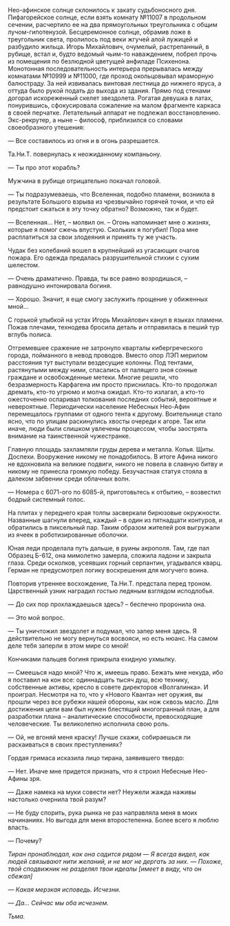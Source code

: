Нео-афинское солнце склонилось к закату судьбоносного дня. Пифагорейское солнце, если взять комнату №11007 в продольном сечении, расчертило ее на два прямоугольных треугольника с общим лучом-гипотенузой. Бесцеремонное солнце, обрамив ложе в треугольник света, пролилось под веки жгучей алой лужицей и разбудило жильца. Игорь Михайлович, очумелый, растрепанный, в рубище, встал и, будто ведомый чьим-то наваждением, побрел прочь из помещения по безлюдной цветущей анфиладе Психенона. Монотонная последовательность интерьера прерывалась между комнатами №10999 и №11000, где проход окольцовывал мраморную балюстраду. За ней извивалась винтовая лестница до нижнего яруса, а оттуда было рукой подать до выхода из здания. Прямо под стенами догорал искореженный скелет звездолета. Рогатая девушка в латах, понурившись, сфокусировала сожаление на малом фрагменте каркаса в своей перчатке. Летательный аппарат не подлежал восстановлению. Экс-рекрутер, а ныне – философ, приблизился со словами своеобразного утешения:

— Все составилось из огня и в огонь разрешается.

Та.Ни.Т. повернулась к неожиданному компаньону.

— Ты про этот корабль?

Мужчина в рубище отрицательно покачал головой.

— Ты подразумеваешь, что Вселенная, подобно пламени, возникла в результате Большого взрыва из чрезвычайно горячей точки, и что ей предстоит сжаться в эту точку обратно? Возможно, так и будет.

— Вселенная... Нет, – молвил он. – Огонь напоминает мне о жизнях, которые я помог сжечь впустую. Скольких я погубил! Пора мне расплатиться за свои злодеяния и принять ту же участь.

Чудак без колебаний вошел в крупнейший из угасающих очагов пожара. Его одежда предалась разрушительной стихии с сухим шелестом.

— Очень драматично. Правда, ты все равно возродишься, – равнодушно интонировала богиня.

— Хорошо. Значит, я еще смогу заслужить прощение у обиженных мной...

С горькой улыбкой на устах Игорь Михайлович канул в языках пламени. Пожав плечами, технодева бросила деталь и отправилась в пеший тур вглубь полиса.

Отгремевшее сражение не затронуло кварталы кибергреческого города, пойманного в невод проводов. Вместо опор ЛЭП мерилом расстояния тут выступали вездесущие колонны. Под тентами, растянутыми между ними, спасались от палящего зноя сонные граждане и освобожденные метеки. Многие решили, что безразмерность Карфагена им просто приснилась. Кто-то продолжал дремать, кто-то угрюмо и молча ожидал. Кто-то излагал, а кто-то ожесточенно оспаривал толкования последних событий, вероятные и невероятные. Периодически население Небесных Нео-Афин перемещалось группами от одного тента к другому. Воительнице стало ясно, что по улицам раскинулись хвосты очереди к агоре. Так или иначе, люди были слишком увлечены процессом, чтобы заострять внимание на таинственной чужестранке.

Главную площадь захламляли груды дерева и металла. Копья. Щиты. Доспехи. Вооружение никому не понадобилось. В итоге Афина никого не вдохновила на великие подвиги, никого не повела в славную битву и никому не принесла громкую победу. Безучастная статуя стояла в далеком забвении среди облачных волн. 

— Номера с 6071-ого по 6085-й, приготовьтесь к отбытию, – возвестил бодрый системный голос.

На плитах у переднего края толпы засверкали бирюзовые окружности. Названные шагнули вперед, каждый – в один из пятнадцати контуров, и обратились в пиксельный пар. Таким образом жителей роя выгружали из ячеек в роботизированные оболочки.

Юная леди проделала путь дальше, в руины акрополя. Там, где пал Образец Б-612, она мимолетно замерла, сложила ладони и закрыла глаза. Среди осколков, усеявших горный серпантин, угадывался кварц. Герман не предусмотрел логику воскрешения для могучего воина.

Повторив утреннее восхождение, Та.Ни.Т. предстала перед троном. Царственный узник наградил гостью ледяным взглядом исподлобья. 

— До сих пор прохлаждаешься здесь? – беспечно проронила она.

— Это мой вопрос.

— Ты уничтожил звездолет и подумал, что запер меня здесь. Я действительно не могу вернуться восвояси, но есть нюанс. На самом деле тебя заперли в этом мире со мной!

Кончиками пальцев богиня прикрыла ехидную ухмылку.

— Смеешься надо мной? Что ж, имеешь право. Бежать мне некуда, ибо я поставил на кон все: одиннадцать тысяч душ, всю технику, собственные активы, кресло в совете директоров «Волгалинка». И проиграл. Несмотря на то, что у «Нового Кванта» нет оружия, вы прошли через все рубежи нашей обороны, как нож сквозь масло. Для достижения цели вам был нужен блестящий многогранный план, а для разработки плана – аналитические способности, превосходящие человеческие. Ты великолепно исполнила свою роль.

— Ой, не вгоняй меня краску! Лучше скажи, собираешься ли раскаиваться в своих преступлениях?

Гордая гримаса исказила лицо тирана, заявившего твердо:

— Нет. Иначе мне придется признать, что я строил Небесные Нео-Афины зря.

— Даже намека на муки совести нет? Неужели жажда наживы настолько очернила твой разум?

— Не буду спорить, рука рынка не раз направляла меня в моих начинаниях. Но выгода для меня второстепенна. Более всего я люблю власть.

— Почему?

*Тиран пронаблюдал, как она садится рядом*
*— Я всегда видел, как людей связывают нити желаний, и не мог не дергать за них.* 
*— Похоже, твой сподвижник не разделял твои идеалы \[имеет в виду, что он сбежал]*

*— Какая мерзкая исповедь. Исчезни.*

*— Да... Сейчас мы оба исчезнем.*

*Тьма.*